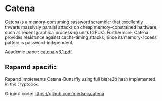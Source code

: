 Catena
======
Catena is a memory-consuming password scrambler that excellently
thwarts massively parallel attacks on cheap memory-constrained
hardware, such as recent graphical processing units (GPUs).
Furthermore, Catena provides resistance against cache-timing attacks, since
its memory-access pattern is password-independent.

Academic paper:
<a href="http://www.uni-weimar.de/fileadmin/user/fak/medien/professuren/Mediensicherheit/Research/Publications/catena-v3.1.pdf">catena-v3.1.pdf</a>

Rspamd specific
---------------

Rspamd implements Catena-Butterfly using full blake2b hash implemented in the
cryptobox.

Original code: https://github.com/medsec/catena
